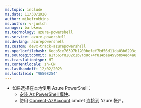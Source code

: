 ```yaml
---
ms.topic: include
ms.date: 11/30/2020
author: mikefrobbins
ms.author: v-junlch
manager: barbkess
ms.technology: azure-powershell
ms.service: azure-powershell
ms.devlang: azurepowershell
ms.custom: devx-track-azurepowershell
ms.openlocfilehash: 6ecb5ce76397b1200befef7bd56d11da08b6293c
ms.sourcegitcommit: a1f565fd202c1b9fd8c74f814baa499bbb4ed4a6
ms.translationtype: HT
ms.contentlocale: zh-CN
ms.lasthandoff: 12/02/2020
ms.locfileid: "96508254"
---
```

* 如果选择在本地使用 Azure PowerShell：
  * [安装 Az PowerShell 模块](https://docs.microsoft.com/powershell/azure/install-az-ps)。
  * 使用 [Connect-AzAccount](https://docs.microsoft.com/powershell/module/az.accounts/connect-azaccount) cmdlet 连接到 Azure 帐户。


